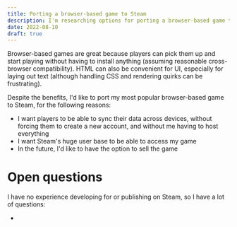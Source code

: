 ```yaml
---
title: Porting a browser-based game to Steam
description: I'm researching options for porting a browser-based game to Steam.
date: 2022-08-10
draft: true
---
```

Browser-based games are great because players can pick them up and start playing without having to install anything (assuming reasonable cross-browser compatibility). HTML can also be convenient for UI, especially for laying out text (although handling CSS and rendering quirks can be frustrating).

Despite the benefits, I'd like to port my most popular browser-based game to Steam, for the following reasons:

* I want players to be able to sync their data across devices, without forcing them to create a new account, and without me having to host everything
* I want Steam's huge user base to be able to access my game
* In the future, I'd like to have the option to sell the game

# Open questions
I have no experience developing for or publishing on Steam, so I have a lot of questions:

* 